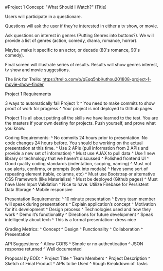 #Project 1 Concept: "What Should I Watch?" (Title)

Users will participate in a questionare.

Questions will ask the user if they're interested in either a tv show, or movie.

Ask questions on interest in genres (Putting Genres into buttons?). We will provide a list of genres (action, comedy, drama, romance, horror).

Maybe, make it specific to an actor, or decade (80's romance, 90's comedy).

Final screen will illustrate series of results. Results will show genres interest, tv show and movie suggestions.

The link for Trello: https://trello.com/b/qEqq5nbi/uthou201808-project-1-movie-show-finder

Project 1 Requirements

3 ways to automatically fail Project 1:
^ You need to make commits to show proof of work for progress
^ Your project is not deployed to Github pages 

Project 1 is all about putting all the skills we have learned to the test. You are the masters if your own destiny for projects. Push yourself, and prove what you know. 

Coding Requirements: 
^ No commits 24 hours prior to presentation. No code changes 24 hours before. You should be working on the actual presentation at this time. 
^ Use 2 APIs (pull information from 2 APIs and provide a new set of information)
^ Must use AJAX to pull data
^ Use 1 new library or technology that we haven’t discussed
^ Polished frontend UI
^ Good quality coding standards (indentation, scoping, naming)
^ Must not use alerts, confirms, or prompts (look into modals)
^ Have some sort of repeating element (table, columns, etc)
^ Must use Bootstrap or alternative CSS Framework (like Materialize)
^ Must be deployed (Github pages)
^ Must have User Input Validation
^ Nice to have: Utilize Firebase for Persistent Data Storage 
^ Mobile responsive 

Presentation Requirements: 
^ 10 minute presentation 
^ Every team member will speak during presentations 
^ Explain application’s concept
^ Motivation for it’s development
^ Design process
^ Technologies used and how they work 
^ Demo it’s functionality 
^ Directions for future development 
^ Speak intelligently about tech
^ This is a formal presentation- dress nice 

Grading Metrics:
^ Concept
^ Design
^ Functionality
^ Collaboration
^ Presentation

API Suggestions: 
^ Allow CORS
^ Simple or no authentication
^ JSON response returned
^ Well documented

Proposal by EOD: 
^ Project Title
^ Team Members
^ Project Description
^ Sketch of Final Product
^ APIs to be Used 
^ Rough Breakdown of Tasks





